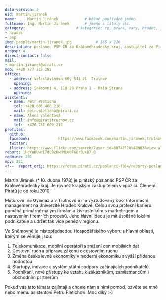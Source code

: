 ```yaml
---
data-version: 2
uid: martin.jiranek
name:     Martin Jiránek      		# běžně používáné jméno
fullname: Ing. Martin Jiránek  		# jméno s tituly etc.
category:                 		# kategorie: rp, praha, vary, hradec, jmk, senat
- hradec
- psp
img: people/martin-jiranek.jpg           # 165 x 220
description: poslanec PSP ČR za Královéhradecký kraj, zastupitel za Piráty a Stranu Zelených v zastupitelstvu Královéhradeckého kraje # kratký popis, max 160 znaků
ordpsp: 4
direct-contact: false
mail:
- martin.jiranek@pirati.cz
mob: +420 777 719 282
office: 
  - address: Veleslavínova 66, 541 01  Trutnov
    opening:
  - address: Sněmovní 4, 118 26 Praha 1 - Malá Strana
    opening:
asistenti:
  - name: Petr Pleticha
    tel: +420 603 460 210
    mail: petr.pleticha@pirati.cz
  - name: Alena Valentová
    mail: info@piratitrutnov.cz
    tel:  +420 731 609 213
profiles:
  github:
  facebook:				https://www.facebook.com/martin.jiranek.trutnov
  twitter:
  flickr: https://www.flickr.com/search/?user_id=68741528%40N03&view_all=1&text=martin%20jir%C3%A1nek
report: 1HgYuDUwei7dC9zKwHMLWBTGBrBUxB7_Q
redmine: 281
mpv: 281
<!--  report_orig: https://forum.pirati.cz/poslanci-f884/reporty-poslance-martina-jiranka-t39058.html-->
---
```


Martin Jiránek (* 10. dubna 1978) je pirátský poslanec PSP ČR za Královéhradecký kraj. Je rovněž krajským zastupitelem v opozici. Členem Pirátů je od roku 2010.

Maturoval na Gymnáziu v Trutnově a má vystudovaný obor Informační management na Univerzitě Hradec Králové. Celou svou profesní kariéru pomáhá primárně malým firmám a živnostníkům s marketingem a nastavením firemních procesů. Jeho hlavní ideou je mít úspěšné lokální podnikatele a udržet tak více peněz v regionu.

Ve Sněmovně je místopředsedou Hospodářského výboru a hlavní oblasti, kterým se věnuje, jsou:
1. Telekomunikace, mobilní operátoři a snížení cen mobilních dat
2. Cestovní ruch a příprava zákonu o cestovním ruchu
3. Změna české levné ekonomiky v moderní ekonomiku s vyšší přidanou hodnotou
4. Startupy, inovace a systém státní podpory začínajících podnikatelů
5. Podnikání, nové přístupy ke vztahu k zákazníkům, zaměstnancům i obchodním partnerům

Pokud vás tato témata zajímají a chcete nám s nimi pomoci, ozvěte se mně nebo mému asistentovi Petru Pletichovi. Moc díky :-)
